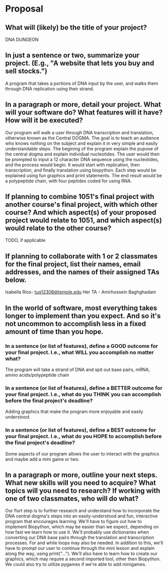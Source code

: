 # Proposal

## What will (likely) be the title of your project?
DNA DUNGEON


## In just a sentence or two, summarize your project. (E.g., "A website that lets you buy and sell stocks.")

A program that takes a portions of DNA input by the user, and walks them through DNA replication using their strand. 

## In a paragraph or more, detail your project. What will your software do? What features will it have? How will it be executed?

Our program will walk a user through DNA transcription and translation, otherwise known as the Central DOGMA. The goal is to teach an audience who knows nothing on the subject and explain it in very simple and easily understandable steps. The begining of the program explain the pupose of the central dogma and explain individual nucleotides. The user would then be prompted to input a 12 character DNA sequence using the nucleotides, and the process would begin. It would start with replication, then transcription, and finally translation using biopython. Each step would be explained using fun graphics and print statements. The end result would be a polypeptide chain, with four peptides coded for using RNA.  


## If planning to combine 1051's final project with another course's final project, with which other course? And which aspect(s) of your proposed project would relate to 1051, and which aspect(s) would relate to the other course?

TODO, if applicable

## If planning to collaborate with 1 or 2 classmates for the final project, list their names, email addresses, and the names of their assigned TAs below.

Isabella Rios- tuq12308@temple.edu
Her TA - Amirhossein  Baghghadam

## In the world of software, most everything takes longer to implement than you expect. And so it's not uncommon to accomplish less in a fixed amount of time than you hope.

### In a sentence (or list of features), define a GOOD outcome for your final project. I.e., what WILL you accomplish no matter what?

The program will take a strand of DNA and spit out base pairs, mRNA, amino acids/polypeptide chain

### In a sentence (or list of features), define a BETTER outcome for your final project. I.e., what do you THINK you can accomplish before the final project's deadline?

Adding graphics that make the program more enjoyable and easily understood.

### In a sentence (or list of features), define a BEST outcome for your final project. I.e., what do you HOPE to accomplish before the final project's deadline?

Some aspects of our program allows the user to interact with the graphics and maybe add a mini game or two. 

## In a paragraph or more, outline your next steps. What new skills will you need to acquire? What topics will you need to research? If working with one of two classmates, who will do what?

Our fisrt step is to further research and understand how to incorporate the DNA central dogma's steps into an easily-understood and fun, interactive program that encourages learning. We'll have to figure out how to implement Biopython, which may be easier than we expect, depending on how fast we learn how to use it. We'll probably use dictionaries when converting our DNA base pairs through the translation and transcription processes. For and while loops may also be needed. In addition to this, we'll have to prompt our user to continue through the mini lesson and explain along the way, using print("..."). We'll also have to learn how to create our graphics, which may require a second imported tool, other then Biopython. We could also try to utilize pygames if we're able to add minigames.

